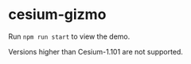 # cesium-gizmo

Run `npm run start` to view the demo.

Versions higher than Cesium-1.101 are not supported.